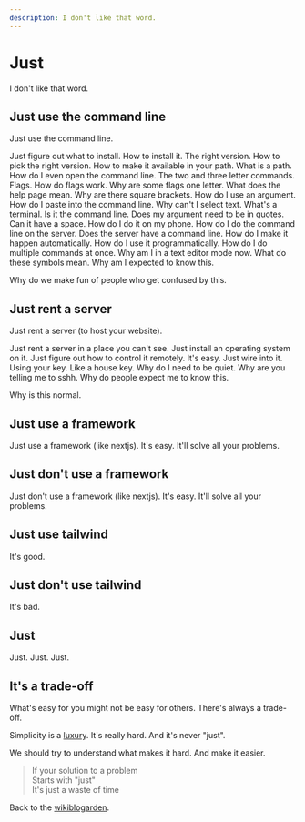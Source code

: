 ```yaml
---
description: I don't like that word.
---
```


# Just

I don't like that word.

## Just use the command line

Just use the command line.

Just figure out what to install. How to install it. The right version. How to pick the right version. How to make it available in your path. What is a path. How do I even open the command line. The two and three letter commands. Flags. How do flags work. Why are some flags one letter. What does the help page mean. Why are there square brackets. How do I use an argument. How do I paste into the command line. Why can't I select text. What's a terminal. Is it the command line. Does my argument need to be in quotes. Can it have a space. How do I do it on my phone. How do I do the command line on the server. Does the server have a command line. How do I make it happen automatically. How do I use it programmatically. How do I do multiple commands at once. Why am I in a text editor mode now. What do these symbols mean. Why am I expected to know this.

Why do we make fun of people who get confused by this.

## Just rent a server

Just rent a server (to host your website).

Just rent a server in a place you can't see. Just install an operating system on it. Just figure out how to control it remotely. It's easy. Just wire into it. Using your key. Like a house key. Why do I need to be quiet. Why are you telling me to sshh. Why do people expect me to know this.

Why is this normal.

## Just use a framework

Just use a framework (like nextjs). It's easy. It'll solve all your problems.

## Just don't use a framework

Just don't use a framework (like nextjs). It's easy. It'll solve all your problems.

## Just use tailwind

It's good.

## Just don't use tailwind

It's bad.

## Just

Just. Just. Just.

## It's a trade-off

What's easy for you might not be easy for others. There's always a trade-off.

Simplicity is a [luxury](https://macwright.com/2023/12/31/luxury-of-simplicity). It's really hard. And it's never "just".

We should try to understand what makes it hard. And make it easier.

> If your solution to a problem<br>
> Starts with "just"<br>
> It's just a waste of time

Back to the [wikiblogarden](/wikiblogarden).
